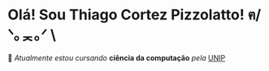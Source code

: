 <h1> Olá! Sou Thiago Cortez Pizzolatto! ฅ/ᐠ｡ᆽ｡ᐟ \ </h1>

<p> 📜 <i>Atualmente estou cursando</i> <b>ciência da computação</b> <i>pela</i> <a href="https://www.unip.br/" target="_blank">UNIP</a> </p>
